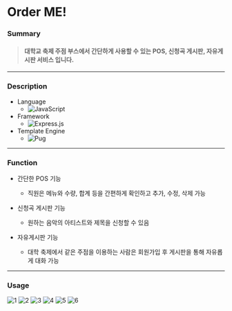 # Order ME!

### Summary
> #### 대학교 축제 주점 부스에서 간단하게 사용할 수 있는 POS, 신청곡 게시판, 자유게시판 서비스 입니다.

---

### Description

+ Language
  + ![JavaScript](https://img.shields.io/badge/javascript-%23323330.svg?style=for-the-badge&logo=javascript&logoColor=%23F7DF1E)
+ Framework
  + ![Express.js](https://img.shields.io/badge/express.js-%23404d59.svg?style=for-the-badge&logo=express&logoColor=%2361DAFB)
+ Template Engine
  + ![Pug](https://img.shields.io/badge/Pug-FFF?style=for-the-badge&logo=pug&logoColor=A86454)

---

### Function

+ 간단한 POS 기능
  + 직원은 메뉴와 수량, 합계 등을 간편하게 확인하고 추가, 수정, 삭제 가능

+ 신청곡 게시판 기능
  + 원하는 음악의 아티스트와 제목을 신청할 수 있음

+ 자유게시판 기능
  + 대학 축제에서 같은 주점을 이용하는 사람은 회원가입 후 게시판을 통해 자유롭게 대화 가능
  
 ---
 
### Usage
 
![1](https://user-images.githubusercontent.com/90785316/218384551-a1e6ed7c-178b-4589-81d1-c99d6fa8141b.png)
![2](https://user-images.githubusercontent.com/90785316/218384566-41cf5f5a-a5a6-443c-9e9b-5c667eda0606.png)
![3](https://user-images.githubusercontent.com/90785316/218384582-479c5c0c-0af1-4f90-8676-2d4b8a916ff1.png)
![4](https://user-images.githubusercontent.com/90785316/218384594-814efb9c-2980-4cbc-b6a8-b9c0fd2d2c69.png)
![5](https://user-images.githubusercontent.com/90785316/218384601-52524fb2-4720-45d9-941b-9484f76d0e0c.png)
![6](https://user-images.githubusercontent.com/90785316/218384611-5c81beec-9035-43d5-925a-91e0952c3b41.png)
